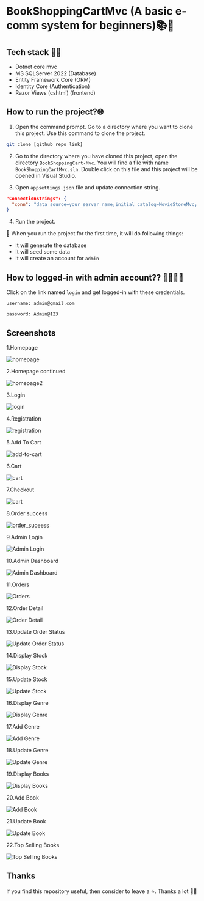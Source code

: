 # BookShoppingCartMvc (A basic e-comm system for beginners)📚🛒

## Tech stack 🧑‍💻

   - Dotnet core mvc 
   - MS SQLServer 2022 (Database)
   - Entity Framework Core (ORM)
   - Identity Core (Authentication)
   - Razor Views (cshtml) (frontend)


## How to run the project?🌐

1. Open the command prompt. Go to a directory where you want to clone this project. Use this command to clone the project.

```bash
git clone [github repo link]

```

2. Go to the directory where you have cloned this project, open the directory `BookShoppingCart-Mvc`. You will find a file with name `BookShoppingCartMvc.sln`. Double click on this file and this project will be opened in Visual Studio.

3. Open `appsettings.json` file and update connection string.

```json
"ConnectionStrings": {
  "conn": "data source=your_server_name;initial catalog=MovieStoreMvc; integrated security=true;encrypt=false"
}
```

4. Run the project.

📢 When you run the project for the first time, it will do following things:

- It will generate the database
- It will seed some data
- It will create an account for `admin`

## How to logged-in with admin account?? 🧑‍💻🧑‍💻

Click on the link named `login` and get logged-in with these credentials.

```text
username: admin@gmail.com

password: Admin@123
```

## Screenshots

1.Homepage

![homepage](./screenshots/1.jpg)

2.Homepage continued

![homepage2](./screenshots/2.jpg)

3.Login

![login](./screenshots/3.jpg)

4.Registration

![registration](./screenshots/4.jpg)

5.Add To Cart

![add-to-cart](./screenshots/5.jpg)

6.Cart

![cart](./screenshots/6.jpg)

7.Checkout

![cart](./screenshots/7.jpg)

8.Order success

![order_suceess](./screenshots/8_order_success.jpg)

9.Admin Login

![Admin Login](./screenshots/9_admin_login.jpg)

10.Admin Dashboard

![Admin Dashboard](./screenshots/10%20admin%20dashboard.jpg)

11.Orders

![Orders](./screenshots/11%20admin%20orders.jpg)

12.Order Detail

![Order Detail](./screenshots/12%20admin%20order%20detail.jpg)

13.Update Order Status

![Update Order Status](./screenshots/13%20Update%20Order%20Status.jpg)

14.Display Stock

![Display Stock](./screenshots/14%20%20display%20stock.jpg)

15.Update Stock

![Update Stock](./screenshots/15%20update%20stock.jpg)

16.Display Genre

![Display Genre](./screenshots/16%20display%20genres.jpg)

17.Add Genre

![Add Genre](./screenshots/17%20add%20genre.jpg)

18.Update Genre

![Update Genre](./screenshots/18%20Update%20Genre.jpg)

19.Display Books

![Display Books](./screenshots/19%20display%20books.jpg)

20.Add Book

![Add Book](./screenshots/20%20add%20books.jpg)

21.Update Book

![Update Book](./screenshots/21%20update%20book.jpg)

22.Top Selling Books

![Top Selling Books](./screenshots/22%20top%20selling%20books.jpg)

## Thanks

If you find this repository useful, then consider to leave a ⭐.
Thanks a lot 🙂🙂
